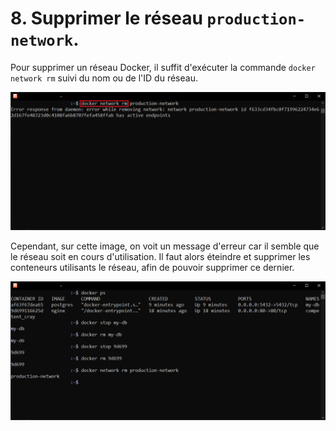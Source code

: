 # 8. Supprimer le réseau `production-network`.

Pour supprimer un réseau Docker, il suffit d'exécuter la commande `docker network rm` suivi du nom ou de l'ID du réseau.

![](./assets/cli.png)

Cependant, sur cette image, on voit un message d'erreur car il semble que le réseau soit en cours d'utilisation.
Il faut alors éteindre et supprimer les conteneurs utilisants le réseau, afin de pouvoir supprimer ce dernier.

![](./assets/cli-2.png)
